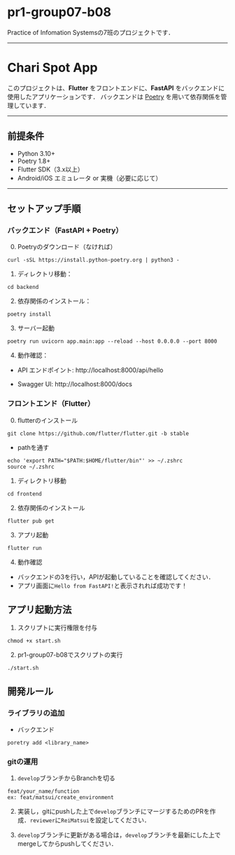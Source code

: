 # pr1-group07-b08
Practice of Infomation Systemsの7班のプロジェクトです．

---

# Chari Spot App

このプロジェクトは、**Flutter** をフロントエンドに、**FastAPI** をバックエンドに使用したアプリケーションです． 
バックエンドは [Poetry](https://python-poetry.org/) を用いて依存関係を管理しています．

---

## 前提条件

- Python 3.10+
- Poetry 1.8+
- Flutter SDK（3.x以上）
- Android/iOS エミュレータ or 実機（必要に応じて）

---

## セットアップ手順

### バックエンド（FastAPI + Poetry）

0. Poetryのダウンロード（なければ）
```
curl -sSL https://install.python-poetry.org | python3 -
```

1. ディレクトリ移動：

```
cd backend
```

2. 依存関係のインストール：

```
poetry install
```

3. サーバー起動
```
poetry run uvicorn app.main:app --reload --host 0.0.0.0 --port 8000
```

4. 動作確認：

* API エンドポイント: http://localhost:8000/api/hello

* Swagger UI: http://localhost:8000/docs

### フロントエンド（Flutter）

0. flutterのインストール
```
git clone https://github.com/flutter/flutter.git -b stable
```
* pathを通す
```
echo 'export PATH="$PATH:$HOME/flutter/bin"' >> ~/.zshrc
source ~/.zshrc
```

1. ディレクトリ移動
```
cd frontend
```

2. 依存関係のインストール
```
flutter pub get
```

3. アプリ起動
```
flutter run
```

4. 動作確認
* バックエンドの3を行い，APIが起動していることを確認してください．
* アプリ画面に`Hello from FastAPI!`と表示されれば成功です！

## アプリ起動方法

1. スクリプトに実行権限を付与
```
chmod +x start.sh
```

2.  pr1-group07-b08でスクリプトの実行
```
./start.sh
```
## 開発ルール

### ライブラリの追加
* バックエンド
```
poretry add <library_name>
```

### gitの運用
1. ``develop``ブランチからBranchを切る
```
feat/your_name/function
ex: feat/matsui/create_environment
```
2. 実装し，gitにpushした上で``develop``ブランチにマージするためのPRを作成．``reviewer``に``ReiMatsui``を設定してください．

3. ``develop``ブランチに更新がある場合は，``develop``ブランチを最新にした上でmergeしてからpushしてください．
